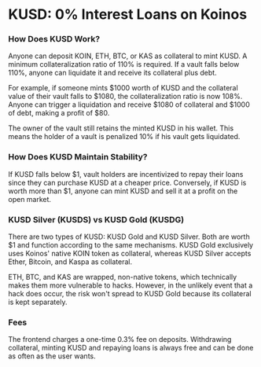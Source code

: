 # KUSD: 0% Interest Loans on Koinos

### How Does KUSD Work?

Anyone can deposit KOIN, ETH, BTC, or KAS as collateral to mint KUSD. A minimum collateralization ratio of 110% is required. If a vault falls below 110%, anyone can liquidate it and receive its collateral plus debt.

For example, if someone mints $1000 worth of KUSD and the collateral value of their vault falls to $1080, the collateralization ratio is now 108%. Anyone can trigger a liquidation and receive $1080 of collateral and $1000 of debt, making a profit of $80.

The owner of the vault still retains the minted KUSD in his wallet. This means the holder of a vault is penalized 10% if his vault gets liquidated.

### How Does KUSD Maintain Stability?

If KUSD falls below $1, vault holders are incentivized to repay their loans since they can purchase KUSD at a cheaper price. Conversely, if KUSD is worth more than $1, anyone can mint KUSD and sell it at a profit on the open market.

### KUSD Silver (KUSDS) vs KUSD Gold (KUSDG)

There are two types of KUSD: KUSD Gold and KUSD Silver. Both are worth $1 and function according to the same mechanisms. KUSD Gold exclusively uses Koinos' native KOIN token as collateral, whereas KUSD Silver accepts Ether, Bitcoin, and Kaspa as collateral.

ETH, BTC, and KAS are wrapped, non-native tokens, which technically makes them more vulnerable to hacks. However, in the unlikely event that a hack does occur, the risk won't spread to KUSD Gold because its collateral is kept separately.

### Fees

The frontend charges a one-time 0.3% fee on deposits. Withdrawing collateral, minting KUSD and repaying loans is always free and can be done as often as the user wants.

